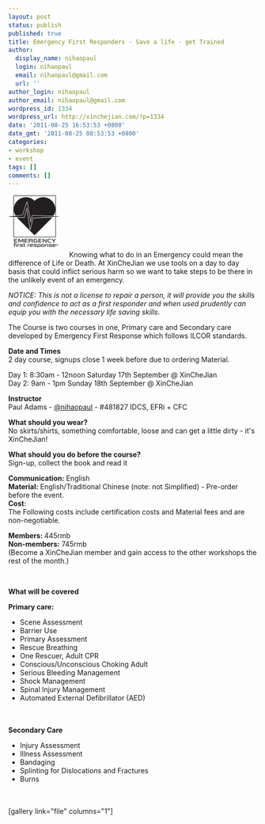 ```yaml
---
layout: post
status: publish
published: true
title: Emergency First Responders - Save a life - get Trained
author:
  display_name: nihaopaul
  login: nihaopaul
  email: nihaopaul@gmail.com
  url: ''
author_login: nihaopaul
author_email: nihaopaul@gmail.com
wordpress_id: 1334
wordpress_url: http://xinchejian.com/?p=1334
date: '2011-08-25 16:53:53 +0800'
date_gmt: '2011-08-25 08:53:53 +0800'
categories:
- workshop
- event
tags: []
comments: []
---
```

<p><a rel="attachment wp-att-1341" href="http://xinchejian.com/2011/08/25/emergency-first-responders-save-a-life-get-trained/efr-bw-3_23_04/"><img class="alignleft size-full wp-image-1341" title="EFR BW 3_23_04" src="/uploads/2011/08/EFR_BW_web.jpg" alt="" width="103" height="107"  style="margin-right: 20px; margin-bottom: 20px;" /></a>Knowing what to do in an Emergency could mean the difference of Life or Death. At XinCheJian we use tools on a day to day basis that could inflict serious harm so we want to take steps to be there in the unlikely event of an emergency.</p>
<p><em>NOTICE: This is not a license to repair a person, it will provide you  the skills and confidence to act as a first responder and when used  prudently can equip you with the necessary life saving skills.</em></p>
<p>The Course is two courses in one, Primary care and Secondary care developed by Emergency First Response which follows ILCOR standards.</p>
<p><strong>Date and Times</strong><br />
2 day course, signups close 1 week before due to ordering Material.</p>
<p>Day 1: 8:30am - 12noon Saturday 17th September @ XinCheJian<br />
Day 2: 9am - 1pm Sunday 18th September @ XinCheJian</p>
<p><strong>Instructor</strong><br />
Paul Adams - <a href="http://weibo.com/2205504380" target="_new">@nihaopaul</a> - #481827 IDCS, EFRi + CFC</p>
<p><strong>What should you wear?</strong><br />
No skirts/shirts, something comfortable, loose and can get a little dirty - it's XinCheJian!</p>
<p><strong>What should you do before the course?</strong><br />
Sign-up, collect the book and read it</p>
<p><strong>Communication:</strong> English<br />
<strong>Material:</strong> English/Traditional Chinese (note: not Simplified) - Pre-order before the event.<br />
<strong>Cost</strong>:<br />
The Following costs include certification costs and Material fees and are non-negotiable.</p>
<p><strong>Members: </strong>445rmb<br />
<strong>Non-members:</strong> 745rmb<br />
(Become a XinCheJian member and gain access to the other workshops the rest of the month.)</p>
<p>&nbsp;</p>
<p><strong>What will be covered</strong></p>
<p><strong>Primary care: </strong></p>
<ul>
<li> Scene Assessment</li>
<li> Barrier Use</li>
<li> Primary Assessment</li>
<li> Rescue Breathing</li>
<li> One Rescuer, Adult CPR</li>
<li> Conscious/Unconscious Choking Adult</li>
<li> Serious Bleeding Management</li>
<li> Shock Management</li>
<li> Spinal Injury Management</li>
<li> Automated External Defibrillator (AED)</li><br />
</ul><br />
<strong>Secondary Care </strong></p>
<ul>
<li> Injury Assessment</li>
<li> Illness Assessment</li>
<li> Bandaging</li>
<li> Splinting for Dislocations and Fractures</li>
<li> Burns</li><br />
</ul><br />
[gallery link="file" columns="1"]</p>

